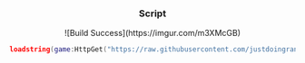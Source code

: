<div align="center">
  <h3 align="center">Script</h3>
![Build Success](https://imgur.com/m3XMcGB)

```lua
loadstring(game:HttpGet("https://raw.githubusercontent.com/justdoingrandomstuff/World-Zero/refs/heads/main/autofarm"))()
```
